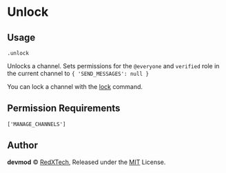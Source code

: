 # Unlock

## Usage
`.unlock`

Unlocks a channel. Sets permissions for the `@everyone` and `verified` role in the current channel to `{ 'SEND_MESSAGES': null }`

You can lock a channel with the [lock](./lock.md) command.

## Permission Requirements
`['MANAGE_CHANNELS']`

## Author
**devmod** © [RedXTech](https://github.com/redxtech), Released under the [MIT](../LICENSE.md) License.
